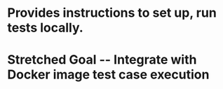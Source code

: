 # Provides instructions to set up, run tests locally.
# Stretched Goal -- Integrate with Docker image test case execution